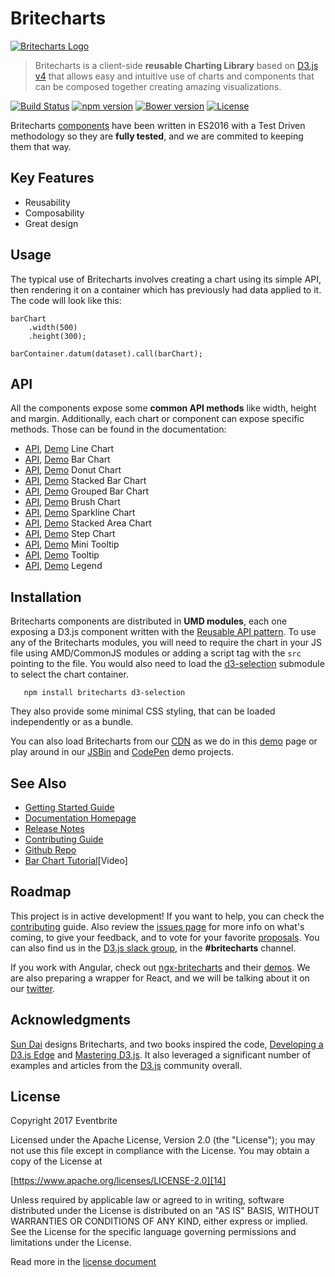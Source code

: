 # Britecharts

[![Britecharts Logo][36]][31]

> Britecharts is a client-side **reusable Charting Library** based on [D3.js v4][1] that allows easy and intuitive use of charts and components that can be composed together creating amazing visualizations.

[![Build Status](https://travis-ci.org/eventbrite/britecharts.svg?branch=master)](https://travis-ci.org/eventbrite/britecharts)
[![npm version](https://badge.fury.io/js/britecharts.svg)](https://badge.fury.io/js/britecharts)
[![Bower version](https://badge.fury.io/bo/britecharts.svg)](https://badge.fury.io/bo/britecharts)
[![License](https://img.shields.io/badge/License-Apache%202.0-blue.svg)](https://opensource.org/licenses/Apache-2.0)

Britecharts [components][32] have been written in ES2016 with a Test Driven methodology so they are **fully tested**, and we are commited to keeping them that way.

## Key Features

- Reusability
- Composability
- Great design

## Usage

The typical use of Britecharts involves creating a chart using its simple API, then rendering it on a container which has previously had data applied to it. The code will look like this:

    barChart
        .width(500)
        .height(300);

    barContainer.datum(dataset).call(barChart);

## API

All the components expose some **common API methods** like width, height and margin. Additionally, each chart or component can expose specific methods. Those can be found in the documentation:

 - [API][25], [Demo][5] Line Chart
 - [API][22], [Demo][4] Bar Chart
 - [API][21], [Demo][6] Donut Chart
 - [API][38], [Demo][39] Stacked Bar Chart
 - [API][40], [Demo][41] Grouped Bar Chart
 - [API][23], [Demo][18] Brush Chart
 - [API][29], [Demo][7] Sparkline Chart
 - [API][30], [Demo][8] Stacked Area Chart
 - [API][28], [Demo][11] Step Chart
 - [API][26], [Demo][4] Mini Tooltip 
 - [API][27], [Demo][5] Tooltip 
 - [API][24], [Demo][6] Legend 

## Installation

Britecharts components are distributed in **UMD modules**, each one exposing a D3.js component written with the [Reusable API pattern][3]. To use any of the Britecharts modules, you will need to require the chart in your JS file using AMD/CommonJS modules or adding a script tag with the `src` pointing to the file. You would also need to load the [d3-selection][37] submodule to select the chart container.

```
   npm install britecharts d3-selection
```

They also provide some minimal CSS styling, that can be loaded independently or as a bundle. 

You can also load Britecharts from our [CDN][cdnHome] as we do in this [demo][cdnDemo] page or play around in our [JSBin][jsbinSandbox] and [CodePen][codepenDemos] demo projects.

## See Also
- [Getting Started Guide][34]
- [Documentation Homepage][31]
- [Release Notes][13]
- [Contributing Guide][35]
- [Github Repo][33]
- [Bar Chart Tutorial][screenCast][Video]

## Roadmap
This project is in active development! If you want to help, you can check the [contributing][35] guide. Also review the [issues page][16] for more info on what's coming, to give your feedback, and to vote for your favorite [proposals][proposals]. You can also find us in the [D3.js slack group][d3Slack], in the **#britecharts** channel.

If you work with Angular, check out [ngx-britecharts][angularWrapper] and their [demos][angularWrapperDemos]. We are also preparing a wrapper for React, and we will be talking about it on our [twitter][twitter]. 



## Acknowledgments

[Sun Dai][sunsDribble] designs Britecharts, and two books inspired the code, [Developing a D3.js Edge][19] and [Mastering D3.js][20]. It also leveraged a significant number of examples and articles from the [D3.js][1] community overall.

## License

Copyright 2017 Eventbrite

Licensed under the Apache License, Version 2.0 (the "License");
you may not use this file except in compliance with the License.
You may obtain a copy of the License at

[https://www.apache.org/licenses/LICENSE-2.0][14]

Unless required by applicable law or agreed to in writing, software
distributed under the License is distributed on an "AS IS" BASIS,
WITHOUT WARRANTIES OR CONDITIONS OF ANY KIND, either express or implied.
See the License for the specific language governing permissions and
limitations under the License.

Read more in the [license document][15]


[1]: https://d3js.org/
[2]: https://webpack.github.io/
[3]: https://bost.ocks.org/mike/chart/
[4]: https://eventbrite.github.io/britecharts/tutorial-bar.html
[5]: https://eventbrite.github.io/britecharts/tutorial-line.html
[6]: https://eventbrite.github.io/britecharts/tutorial-donut.html
[7]: https://eventbrite.github.io/britecharts/tutorial-sparkline.html
[8]: https://eventbrite.github.io/britecharts/tutorial-stacked-area.html
[9]: https://eventbrite.github.io/britecharts/tutorial-stacked-area.html
[10]: https://eventbrite.github.io/britecharts/tutorial-donut.html
[11]: https://eventbrite.github.io/britecharts/tutorial-step.html
[12]: https://nodejs.org/en/download/
[13]: https://github.com/eventbrite/britecharts/releases
[14]: https://www.apache.org/licenses/LICENSE-2.0
[15]: https://github.com/eventbrite/britecharts/blob/master/LICENSE.md
[16]: https://github.com/eventbrite/britecharts/issues
[17]: https://github.com/babel/babel
[18]: https://eventbrite.github.io/britecharts/tutorial-brush.html
[19]: https://bleedingedgepress.com/our-books/developing-a-d3-js-edge/
[20]: https://www.packtpub.com/web-development/mastering-d3js
[21]: https://eventbrite.github.io/britecharts/module-Donut.html
[22]: https://eventbrite.github.io/britecharts/module-Bar.html
[23]: https://eventbrite.github.io/britecharts/module-Brush.html
[24]: https://eventbrite.github.io/britecharts/module-Legend.html
[25]: https://eventbrite.github.io/britecharts/module-Line.html
[26]: https://eventbrite.github.io/britecharts/module-Mini-tooltip.html
[27]: https://eventbrite.github.io/britecharts/module-Tooltip.html
[28]: https://eventbrite.github.io/britecharts/module-Step.html
[29]: https://eventbrite.github.io/britecharts/module-Sparkline.html
[30]: https://eventbrite.github.io/britecharts/module-Stacked-area.html
[31]: https://eventbrite.github.io/britecharts/
[32]: https://eventbrite.github.io/britecharts/tutorial-kitchen-sink.html
[33]: https://github.com/eventbrite/britecharts
[34]: https://eventbrite.github.io/britecharts/getting-started.html
[35]: https://github.com/eventbrite/britecharts/blob/master/CONTRIBUTING.md
[36]: https://eventbrite.github.io/britecharts/img/logo-stripes-small.png
[37]: https://github.com/d3/d3-selection
[38]: https://eventbrite.github.io/britecharts/module-Stacked-bar.html
[39]: https://eventbrite.github.io/britecharts/tutorial-stacked-bar.html
[40]: https://eventbrite.github.io/britecharts/module-Grouped-bar.html
[41]: https://eventbrite.github.io/britecharts/tutorial-Grouped-bar.html
[42]: https://scrimba.com/casts/cZWm2tb

[cdnDemo]: https://eventbrite.github.io/britecharts/cdn.html
[cdnHome]: https://cdn.jsdelivr.net/npm/britecharts/dist/
[jsbinSandbox]: https://jsbin.com/wativun/3/edit?html,js,output
[codepenSandbox]: https://codepen.io/Golodhros/pen/PprGeP?editors=1010
[codepenDemos]: https://codepen.io/Britecharts/pens/forked/
[screenCast]: https://scrimba.com/casts/cZWm2tb
[angularWrapper]:  https://github.com/colapdev/ngx-britecharts
[angularWrapperDemos]:  https://colapdev.github.io/ngx-britecharts/
[twitter]: https://twitter.com/britecharts
[sunsDribble]: https://dribbble.com/sundai
[d3Slack]: https://d3js.slack.com/
[proposals]: https://github.com/eventbrite/britecharts/issues?q=is%3Aissue+is%3Aopen+label%3Aproposal


